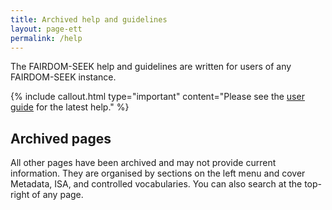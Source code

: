 ```yaml
---
title: Archived help and guidelines
layout: page-ett
permalink: /help
---
```

<!--
## User Guide

[SEEK user documentation](user-guide/index.html)

## API

[API introduction](user-guide/api.html)

## Guidelines for Data and Model Annotation in SEEK

[Metadata Guidelines](metadata-guidelines.html)

[A Quick Guide to Using the ISA Structure](isa-guide.html)

[ISA Best Practice](isa-best-practice.html)

[Transcriptomics Guidelines](transcriptomics-guidelines.html)

[Proteomics Guidelines](proteomics-guidelines.html)


## Guidelines for using Community Resources and Controlled Vocabularies

[Controlled Vocabularies and Ontologies](controlled-vocabularies.html)

## JERM Templates for use in SEEK

[JERM Templates](templates.html)

## FAQ

[Frequently Asked Questions](faq.html)
-->
The FAIRDOM-SEEK help and guidelines are written for users of any FAIRDOM-SEEK instance. 

{% include callout.html type="important" content="Please see the [user guide](/help/user-guide) for the latest help." %}

<!--
## Latest help: User Guide

- [<i class="fa-solid fa-user-group fa-1x"></i> <i class="fa-solid fa-book fa-1x"></i> User Guide](/help/user-guide)
- [API Introduction](/help/user-guide/api)
-->

## Archived pages

All other pages have been archived and may not provide current information. 
They are organised by sections on the left menu and cover Metadata, ISA, and controlled vocabularies. You can also search at the top-right of any page. 

<!--
## Contributing 

There are many ways in which you can contribute to the SEEK software, these documents or our [FAIRDOM](https://fair-dom.org) project.

If you are interested in contributing please visit our [Contributors guide](/contributing).
-->